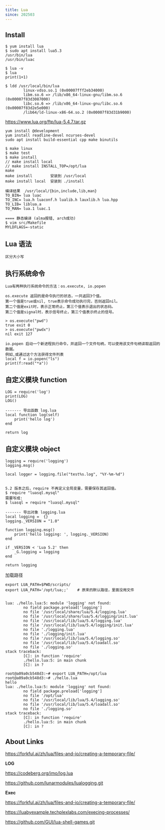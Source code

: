 ```yaml
---
title: Lua
since: 202503
---
```


## Install

```
$ yum install lua
$ sudo apt install lua5.3
/usr/bin/lua
/usr/bin/luac

$ lua -v
$ lua
print(1+1)

$ ldd /usr/local/bin/lua
        linux-vdso.so.1 (0x00007fff2eb34000)
        libm.so.6 => /lib/x86_64-linux-gnu/libm.so.6 (0x00007f83d3087000)
        libc.so.6 => /lib/x86_64-linux-gnu/libc.so.6 (0x00007f83d2e5e000)
        /lib64/ld-linux-x86-64.so.2 (0x00007f83d31b9000)
```

<https://www.lua.org/ftp/lua-5.4.7.tar.gz>
```
yum install @development
yum install readline-devel ncurses-devel
sudo apt install build-essential cpp make binutils

$ make linux
$ make test
$ make install  
// make install local
// make install INSTALL_TOP=/opt/lua
make
make install        安装到 /usr/local
make install local  安装到 ./install

编译结果  /usr/local/{bin,include,lib,man}
TO_BIN= lua luac
TO_INC= lua.h luaconf.h lualib.h lauxlib.h lua.hpp
TO_LIB= liblua.a
TO_MAN= lua.1 luac.1

==== 静态编译 (alma报错, arch成功)
$ vim src/Makefile
MYLDFLAGS=-static
```


## Lua 语法

```
区分大小写

```

## 执行系统命令

```
Lua有两种执行系统命令的方法：os.execute, io.popen

os.execute 返回的是命令执行的状态，一共返回3个值。
第一个值是true或nil, true表示命令成功执行完，否则返回nil。
第二个值是exit时，表示正常终止，第三个值表示退出的状态码。
第二个值是signal时，表示信号终止，第三个值表示终止的信号。

> os.execute("pwd")
true exit 0
> os.execute("pwdx")
nil exit 127

io.popen 启动一个新进程执行命令，并返回一个文件句柄，可以使用该文件句柄读取返回的数据。
例如,或通过这个方法获得文件列表
local f = io.popen("ls")
print(f:read("*a"))
```


## 自定义模块 function

```
LOG = require('log')
print(LOG)
LOG()

------- 导出函数 log.lua
local function log(self)
    print('hello log')
end

return log
```

## 自定义模块 object

```
logging = require('logging')
logging.msg()

local logger = logging.file("test%s.log", "%Y-%m-%d")


5.2 版本之后，require 不再定义全局变量，需要保存其返回值。
$ require "luasql.mysql"
需要写成:
$ luasql = require "luasql.mysql"

------- 导出对象 logging.lua
local logging =  {}
logging._VERSION = "1.0"

function logging.msg()
    print('hello logging: ', logging._VERSION)
end

if _VERSION < 'Lua 5.2' then
    _G.logging = logging
end

return logging
```


加载路径
```
export LUA_PATH=$PWD/scripts/
export LUA_PATH='/opt/lua;;'    # 原来的默认路径，里面没用文件


lua: ./hello.lua:5: module 'logging' not found:
        no field package.preload['logging']
        no file '/usr/local/share/lua/5.4/logging.lua'
        no file '/usr/local/share/lua/5.4/logging/init.lua'
        no file '/usr/local/lib/lua/5.4/logging.lua'
        no file '/usr/local/lib/lua/5.4/logging/init.lua'
        no file './logging.lua'
        no file './logging/init.lua'
        no file '/usr/local/lib/lua/5.4/logging.so'
        no file '/usr/local/lib/lua/5.4/loadall.so'
        no file './logging.so'
stack traceback:
        [C]: in function 'require'
        ./hello.lua:5: in main chunk
        [C]: in ?

root@a09a0cb548d3:~# export LUA_PATH=/opt/lua
root@a09a0cb548d3:~# ./hello.lua
hello
lua: ./hello.lua:5: module 'logging' not found:
        no field package.preload['logging']
        no file '/opt/lua'
        no file '/usr/local/lib/lua/5.4/logging.so'
        no file '/usr/local/lib/lua/5.4/loadall.so'
        no file './logging.so'
stack traceback:
        [C]: in function 'require'
        ./hello.lua:5: in main chunk
        [C]: in ?
```


## About Links

<https://forkful.ai/zh/lua/files-and-io/creating-a-temporary-file/>

__LOG__

<https://codeberg.org/imo/log.lua>

<https://github.com/lunarmodules/lualogging.git>

__Exec__

<https://forkful.ai/zh/lua/files-and-io/creating-a-temporary-file/>

<https://luabyexample.techplexlabs.com/execing-processes/>

<https://github.com/GUI/lua-shell-games.git>
